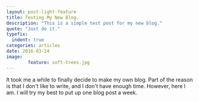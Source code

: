 ```yaml
---
layout: post-light-feature
title: Testing My New Blog.
description: "This is a simple test post for my new blog."
quote: "Just do it."
typefix:
  indent: true
categories: articles
date: 2016-03-24
image:
        feature: soft-trees.jpg
---
```

*I*t took me a while to finally decide to make my own blog. Part of the reason is that I don't like to write,
and I don't have enough time. However, here I am. I will try my best to put up one blog post a week.
